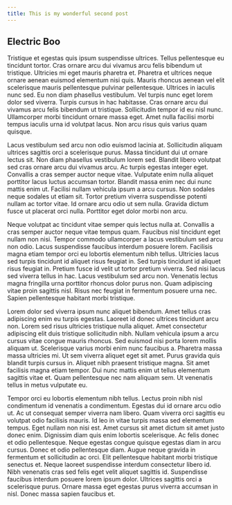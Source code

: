 ```yaml
---
title: This is my wonderful second post
---
```


## Electric Boo

Tristique et egestas quis ipsum suspendisse ultrices. Tellus pellentesque eu tincidunt tortor. Cras ornare arcu dui vivamus arcu felis bibendum ut tristique. Ultricies mi eget mauris pharetra et. Pharetra et ultrices neque ornare aenean euismod elementum nisi quis. Mauris rhoncus aenean vel elit scelerisque mauris pellentesque pulvinar pellentesque. Ultrices in iaculis nunc sed. Eu non diam phasellus vestibulum. Vel turpis nunc eget lorem dolor sed viverra. Turpis cursus in hac habitasse. Cras ornare arcu dui vivamus arcu felis bibendum ut tristique. Sollicitudin tempor id eu nisl nunc. Ullamcorper morbi tincidunt ornare massa eget. Amet nulla facilisi morbi tempus iaculis urna id volutpat lacus. Non arcu risus quis varius quam quisque.

Lacus vestibulum sed arcu non odio euismod lacinia at. Sollicitudin aliquam ultrices sagittis orci a scelerisque purus. Massa tincidunt dui ut ornare lectus sit. Non diam phasellus vestibulum lorem sed. Blandit libero volutpat sed cras ornare arcu dui vivamus arcu. Ac turpis egestas integer eget. Convallis a cras semper auctor neque vitae. Vulputate enim nulla aliquet porttitor lacus luctus accumsan tortor. Blandit massa enim nec dui nunc mattis enim ut. Facilisi nullam vehicula ipsum a arcu cursus. Non sodales neque sodales ut etiam sit. Tortor pretium viverra suspendisse potenti nullam ac tortor vitae. Id ornare arcu odio ut sem nulla. Gravida dictum fusce ut placerat orci nulla. Porttitor eget dolor morbi non arcu.

Neque volutpat ac tincidunt vitae semper quis lectus nulla at. Convallis a cras semper auctor neque vitae tempus quam. Faucibus nisl tincidunt eget nullam non nisi. Tempor commodo ullamcorper a lacus vestibulum sed arcu non odio. Lacus suspendisse faucibus interdum posuere lorem. Facilisis magna etiam tempor orci eu lobortis elementum nibh tellus. Ultricies lacus sed turpis tincidunt id aliquet risus feugiat in. Sed turpis tincidunt id aliquet risus feugiat in. Pretium fusce id velit ut tortor pretium viverra. Sed nisi lacus sed viverra tellus in hac. Lacus vestibulum sed arcu non. Venenatis lectus magna fringilla urna porttitor rhoncus dolor purus non. Quam adipiscing vitae proin sagittis nisl. Risus nec feugiat in fermentum posuere urna nec. Sapien pellentesque habitant morbi tristique.

Lorem dolor sed viverra ipsum nunc aliquet bibendum. Amet tellus cras adipiscing enim eu turpis egestas. Laoreet id donec ultrices tincidunt arcu non. Lorem sed risus ultricies tristique nulla aliquet. Amet consectetur adipiscing elit duis tristique sollicitudin nibh. Nullam vehicula ipsum a arcu cursus vitae congue mauris rhoncus. Sed euismod nisi porta lorem mollis aliquam ut. Scelerisque varius morbi enim nunc faucibus a. Pharetra massa massa ultricies mi. Ut sem viverra aliquet eget sit amet. Purus gravida quis blandit turpis cursus in. Aliquet nibh praesent tristique magna. Sit amet facilisis magna etiam tempor. Dui nunc mattis enim ut tellus elementum sagittis vitae et. Quam pellentesque nec nam aliquam sem. Ut venenatis tellus in metus vulputate eu.

Tempor orci eu lobortis elementum nibh tellus. Lectus proin nibh nisl condimentum id venenatis a condimentum. Egestas dui id ornare arcu odio ut. Ac ut consequat semper viverra nam libero. Quam viverra orci sagittis eu volutpat odio facilisis mauris. Id leo in vitae turpis massa sed elementum tempus. Eget nullam non nisi est. Amet cursus sit amet dictum sit amet justo donec enim. Dignissim diam quis enim lobortis scelerisque. Ac felis donec et odio pellentesque. Neque egestas congue quisque egestas diam in arcu cursus. Donec et odio pellentesque diam. Augue neque gravida in fermentum et sollicitudin ac orci. Elit pellentesque habitant morbi tristique senectus et. Neque laoreet suspendisse interdum consectetur libero id. Nibh venenatis cras sed felis eget velit aliquet sagittis id. Suspendisse faucibus interdum posuere lorem ipsum dolor. Ultrices sagittis orci a scelerisque purus. Ornare massa eget egestas purus viverra accumsan in nisl. Donec massa sapien faucibus et.
